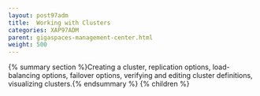 ```yaml
---
layout: post97adm
title:  Working with Clusters
categories: XAP97ADM
parent: gigaspaces-management-center.html
weight: 500
---
```


{% summary section %}Creating a cluster, replication options, load-balancing options, failover options, verifying and editing cluster definitions, visualizing clusters.{% endsummary %}
{% children %}

